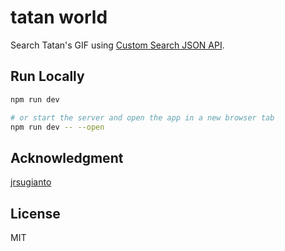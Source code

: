 # tatan world

Search Tatan's GIF using [Custom Search JSON API](https://developers.google.com/custom-search/v1/introduction).

## Run Locally

```bash
npm run dev

# or start the server and open the app in a new browser tab
npm run dev -- --open
```

## Acknowledgment
[jrsugianto](https://www.instagram.com/jrsugianto/?hl=en)


## License
MIT
